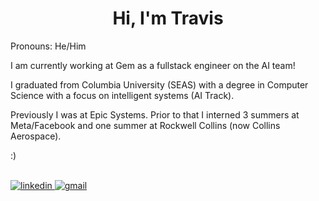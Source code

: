 <h1 align="center">Hi, I'm Travis</h1>

Pronouns: He/Him

I am currently working at Gem as a fullstack engineer on the AI team!

I graduated from Columbia University (SEAS) with a degree in Computer Science with a focus on intelligent systems (AI Track).

Previously I was at Epic Systems. Prior to that I interned 3 summers at Meta/Facebook and one summer at Rockwell Collins (now Collins Aerospace). 

:)

<br>
<span>
  <a href="https://www.linkedin.com/in/travis-gibbs-450059195/" target="blank" ><img alt="linkedin" src="https://img.shields.io/badge/LinkedIn-0077B5?style=for-the-badge&logo=linkedin&logoColor=white" /> </a>
   <a href="mailto:travisgibbs.2019@gmail.com" target="blank" ><img alt="gmail" src="https://img.shields.io/badge/Gmail-D14836?style=for-the-badge&logo=gmail&logoColor=white" /> </a>
</span>
<br>
